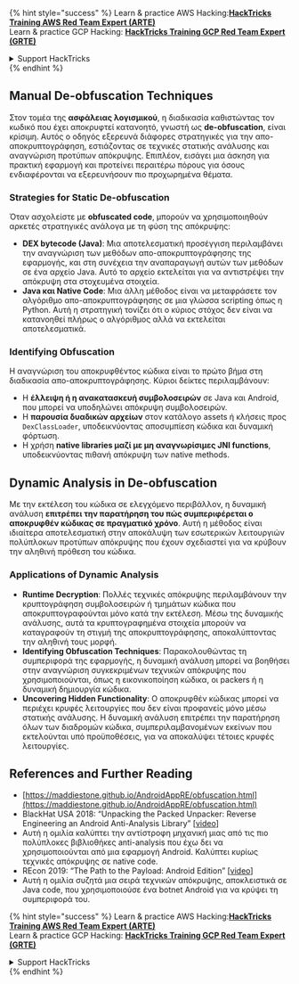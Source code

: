 {% hint style="success" %}
Learn & practice AWS Hacking:<img src="/.gitbook/assets/arte.png" alt="" data-size="line">[**HackTricks Training AWS Red Team Expert (ARTE)**](https://training.hacktricks.xyz/courses/arte)<img src="/.gitbook/assets/arte.png" alt="" data-size="line">\
Learn & practice GCP Hacking: <img src="/.gitbook/assets/grte.png" alt="" data-size="line">[**HackTricks Training GCP Red Team Expert (GRTE)**<img src="/.gitbook/assets/grte.png" alt="" data-size="line">](https://training.hacktricks.xyz/courses/grte)

<details>

<summary>Support HackTricks</summary>

* Check the [**subscription plans**](https://github.com/sponsors/carlospolop)!
* **Join the** 💬 [**Discord group**](https://discord.gg/hRep4RUj7f) or the [**telegram group**](https://t.me/peass) or **follow** us on **Twitter** 🐦 [**@hacktricks\_live**](https://twitter.com/hacktricks\_live)**.**
* **Share hacking tricks by submitting PRs to the** [**HackTricks**](https://github.com/carlospolop/hacktricks) and [**HackTricks Cloud**](https://github.com/carlospolop/hacktricks-cloud) github repos.

</details>
{% endhint %}

## Manual **De-obfuscation Techniques**

Στον τομέα της **ασφάλειας λογισμικού**, η διαδικασία καθιστώντας τον κωδικό που έχει αποκρυφτεί κατανοητό, γνωστή ως **de-obfuscation**, είναι κρίσιμη. Αυτός ο οδηγός εξερευνά διάφορες στρατηγικές για την απο-αποκρυπτογράφηση, εστιάζοντας σε τεχνικές στατικής ανάλυσης και αναγνώριση προτύπων απόκρυψης. Επιπλέον, εισάγει μια άσκηση για πρακτική εφαρμογή και προτείνει περαιτέρω πόρους για όσους ενδιαφέρονται να εξερευνήσουν πιο προχωρημένα θέματα.

### **Strategies for Static De-obfuscation**

Όταν ασχολείστε με **obfuscated code**, μπορούν να χρησιμοποιηθούν αρκετές στρατηγικές ανάλογα με τη φύση της απόκρυψης:

- **DEX bytecode (Java)**: Μια αποτελεσματική προσέγγιση περιλαμβάνει την αναγνώριση των μεθόδων απο-αποκρυπτογράφησης της εφαρμογής, και στη συνέχεια την αναπαραγωγή αυτών των μεθόδων σε ένα αρχείο Java. Αυτό το αρχείο εκτελείται για να αντιστρέψει την απόκρυψη στα στοχευμένα στοιχεία.
- **Java και Native Code**: Μια άλλη μέθοδος είναι να μεταφράσετε τον αλγόριθμο απο-αποκρυπτογράφησης σε μια γλώσσα scripting όπως η Python. Αυτή η στρατηγική τονίζει ότι ο κύριος στόχος δεν είναι να κατανοηθεί πλήρως ο αλγόριθμος αλλά να εκτελείται αποτελεσματικά.

### **Identifying Obfuscation**

Η αναγνώριση του αποκρυφθέντος κώδικα είναι το πρώτο βήμα στη διαδικασία απο-αποκρυπτογράφησης. Κύριοι δείκτες περιλαμβάνουν:

- Η **έλλειψη ή η ανακατασκευή συμβολοσειρών** σε Java και Android, που μπορεί να υποδηλώνει απόκρυψη συμβολοσειρών.
- Η **παρουσία δυαδικών αρχείων** στον κατάλογο assets ή κλήσεις προς `DexClassLoader`, υποδεικνύοντας αποσυμπίεση κώδικα και δυναμική φόρτωση.
- Η χρήση **native libraries μαζί με μη αναγνωρίσιμες JNI functions**, υποδεικνύοντας πιθανή απόκρυψη των native methods.

## **Dynamic Analysis in De-obfuscation**

Με την εκτέλεση του κώδικα σε ελεγχόμενο περιβάλλον, η δυναμική ανάλυση **επιτρέπει την παρατήρηση του πώς συμπεριφέρεται ο αποκρυφθέν κώδικας σε πραγματικό χρόνο**. Αυτή η μέθοδος είναι ιδιαίτερα αποτελεσματική στην αποκάλυψη των εσωτερικών λειτουργιών πολύπλοκων προτύπων απόκρυψης που έχουν σχεδιαστεί για να κρύβουν την αληθινή πρόθεση του κώδικα.

### **Applications of Dynamic Analysis**

- **Runtime Decryption**: Πολλές τεχνικές απόκρυψης περιλαμβάνουν την κρυπτογράφηση συμβολοσειρών ή τμημάτων κώδικα που αποκρυπτογραφούνται μόνο κατά την εκτέλεση. Μέσω της δυναμικής ανάλυσης, αυτά τα κρυπτογραφημένα στοιχεία μπορούν να καταγραφούν τη στιγμή της αποκρυπτογράφησης, αποκαλύπτοντας την αληθινή τους μορφή.
- **Identifying Obfuscation Techniques**: Παρακολουθώντας τη συμπεριφορά της εφαρμογής, η δυναμική ανάλυση μπορεί να βοηθήσει στην αναγνώριση συγκεκριμένων τεχνικών απόκρυψης που χρησιμοποιούνται, όπως η εικονικοποίηση κώδικα, οι packers ή η δυναμική δημιουργία κώδικα.
- **Uncovering Hidden Functionality**: Ο αποκρυφθέν κώδικας μπορεί να περιέχει κρυφές λειτουργίες που δεν είναι προφανείς μόνο μέσω στατικής ανάλυσης. Η δυναμική ανάλυση επιτρέπει την παρατήρηση όλων των διαδρομών κώδικα, συμπεριλαμβανομένων εκείνων που εκτελούνται υπό προϋποθέσεις, για να αποκαλύψει τέτοιες κρυφές λειτουργίες.

## References and Further Reading
* [https://maddiestone.github.io/AndroidAppRE/obfuscation.html](https://maddiestone.github.io/AndroidAppRE/obfuscation.html)
* BlackHat USA 2018: “Unpacking the Packed Unpacker: Reverse Engineering an Android Anti-Analysis Library” \[[video](https://www.youtube.com/watch?v=s0Tqi7fuOSU)]
* Αυτή η ομιλία καλύπτει την αντίστροφη μηχανική μιας από τις πιο πολύπλοκες βιβλιοθήκες anti-analysis που έχω δει να χρησιμοποιούνται από μια εφαρμογή Android. Καλύπτει κυρίως τεχνικές απόκρυψης σε native code.
* REcon 2019: “The Path to the Payload: Android Edition” \[[video](https://recon.cx/media-archive/2019/Session.005.Maddie_Stone.The_path_to_the_payload_Android_Edition-J3ZnNl2GYjEfa.mp4)]
* Αυτή η ομιλία συζητά μια σειρά τεχνικών απόκρυψης, αποκλειστικά σε Java code, που χρησιμοποιούσε ένα botnet Android για να κρύψει τη συμπεριφορά του.

{% hint style="success" %}
Learn & practice AWS Hacking:<img src="/.gitbook/assets/arte.png" alt="" data-size="line">[**HackTricks Training AWS Red Team Expert (ARTE)**](https://training.hacktricks.xyz/courses/arte)<img src="/.gitbook/assets/arte.png" alt="" data-size="line">\
Learn & practice GCP Hacking: <img src="/.gitbook/assets/grte.png" alt="" data-size="line">[**HackTricks Training GCP Red Team Expert (GRTE)**<img src="/.gitbook/assets/grte.png" alt="" data-size="line">](https://training.hacktricks.xyz/courses/grte)

<details>

<summary>Support HackTricks</summary>

* Check the [**subscription plans**](https://github.com/sponsors/carlospolop)!
* **Join the** 💬 [**Discord group**](https://discord.gg/hRep4RUj7f) or the [**telegram group**](https://t.me/peass) or **follow** us on **Twitter** 🐦 [**@hacktricks\_live**](https://twitter.com/hacktricks\_live)**.**
* **Share hacking tricks by submitting PRs to the** [**HackTricks**](https://github.com/carlospolop/hacktricks) and [**HackTricks Cloud**](https://github.com/carlospolop/hacktricks-cloud) github repos.

</details>
{% endhint %}
